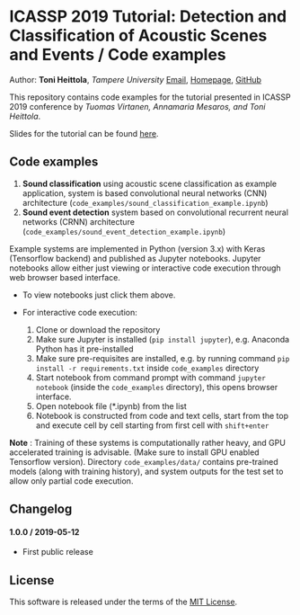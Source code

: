 # ICASSP 2019 Tutorial: Detection and Classification of Acoustic Scenes and Events / Code examples

Author: **Toni Heittola**, *Tampere University* 
[Email](mailto:toni.heittola@tuni.fi), 
[Homepage](http://www.cs.tut.fi/~heittolt/), 
[GitHub](https://github.com/toni-heittola)

This repository contains code examples for the tutorial presented in ICASSP 2019 conference by *Tuomas Virtanen, Annamaria Mesaros, and Toni Heittola*.

Slides for the tutorial can be found [here](http://www.cs.tut.fi/~heittolt/pubs/ICASSP2019_DCASE_tutorial.pdf).

## Code examples

1. **Sound classification** using acoustic scene classification as example application, system is based convolutional neural networks (CNN) architecture (`code_examples/sound_classification_example.ipynb`)
2. **Sound event detection** system based on convolutional recurrent neural networks (CRNN) architecture (`code_examples/sound_event_detection_example.ipynb`)

Example systems are implemented in Python (version 3.x) with Keras (Tensorflow backend) and published as Jupyter notebooks. Jupyter notebooks allow either just viewing or interactive code execution through web browser based interface. 

- To view notebooks just click them above.      
- For interactive code execution: 

    1. Clone or download the repository
    2. Make sure Jupyter is installed (`pip install jupyter`), e.g. Anaconda Python has it pre-installed
    3. Make sure pre-requisites are installed, e.g. by running command `pip install -r requirements.txt` inside `code_examples` directory 
    4. Start notebook from command prompt with command `jupyter notebook` (inside the `code_examples` directory), this opens browser interface.
    5. Open notebook file (*.ipynb) from the list
    6. Notebook is constructed from code and text cells, start from the top and execute cell by cell starting from first cell with `shift+enter`

**Note** : Training of these systems is computationally rather heavy, and GPU accelerated training is advisable. (Make sure to install GPU enabled Tensorflow version). Directory `code_examples/data/` contains pre-trained models (along with training history), and system outputs for the test set to allow only partial code execution.

## Changelog

#### 1.0.0 / 2019-05-12

* First public release

## License

This software is released under the terms of the [MIT License](https://github.com/toni-heittola/icassp2019-tutorial/blob/master/LICENSE).
